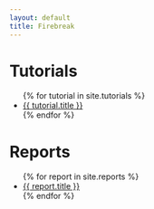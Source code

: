 ```yaml
---
layout: default
title: Firebreak
---
```


# Tutorials

<ul>
  {% for tutorial in site.tutorials %}
    <li>
      <a href="{{ tutorial.url }}">{{ tutorial.title }}</a>
    </li>
  {% endfor %}
</ul>

# Reports

<ul>
  {% for report in site.reports %}
    <li>
      <a href="{{ report.url }}">{{ report.title }}</a>
    </li>
  {% endfor %}
</ul>
